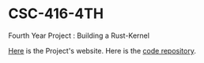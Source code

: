 # CSC-416-4TH
Fourth Year Project : Building a Rust-Kernel

[Here](https://kiarie404.github.io/CSC-416-4TH/main_site/index.html) is the Project's website.
Here is the [code repository](https://github.com/kiarie404/Hobo-OS).

